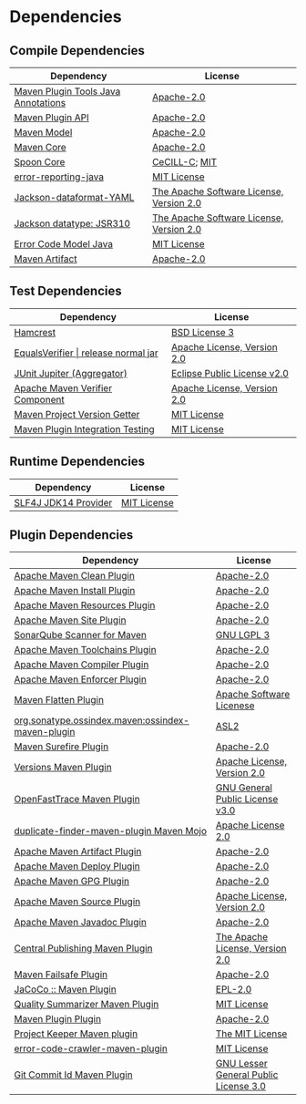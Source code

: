 <!-- @formatter:off -->
# Dependencies

## Compile Dependencies

| Dependency                               | License                                        |
| ---------------------------------------- | ---------------------------------------------- |
| [Maven Plugin Tools Java Annotations][0] | [Apache-2.0][1]                                |
| [Maven Plugin API][2]                    | [Apache-2.0][1]                                |
| [Maven Model][3]                         | [Apache-2.0][1]                                |
| [Maven Core][4]                          | [Apache-2.0][1]                                |
| [Spoon Core][5]                          | [CeCILL-C][6]; [MIT][7]                        |
| [error-reporting-java][8]                | [MIT License][9]                               |
| [Jackson-dataformat-YAML][10]            | [The Apache Software License, Version 2.0][1]  |
| [Jackson datatype: JSR310][11]           | [The Apache Software License, Version 2.0][12] |
| [Error Code Model Java][13]              | [MIT License][14]                              |
| [Maven Artifact][15]                     | [Apache-2.0][1]                                |

## Test Dependencies

| Dependency                                 | License                           |
| ------------------------------------------ | --------------------------------- |
| [Hamcrest][16]                             | [BSD License 3][17]               |
| [EqualsVerifier \| release normal jar][18] | [Apache License, Version 2.0][1]  |
| [JUnit Jupiter (Aggregator)][19]           | [Eclipse Public License v2.0][20] |
| [Apache Maven Verifier Component][21]      | [Apache License, Version 2.0][1]  |
| [Maven Project Version Getter][22]         | [MIT License][23]                 |
| [Maven Plugin Integration Testing][24]     | [MIT License][25]                 |

## Runtime Dependencies

| Dependency                 | License           |
| -------------------------- | ----------------- |
| [SLF4J JDK14 Provider][26] | [MIT License][27] |

## Plugin Dependencies

| Dependency                                              | License                                     |
| ------------------------------------------------------- | ------------------------------------------- |
| [Apache Maven Clean Plugin][28]                         | [Apache-2.0][1]                             |
| [Apache Maven Install Plugin][29]                       | [Apache-2.0][1]                             |
| [Apache Maven Resources Plugin][30]                     | [Apache-2.0][1]                             |
| [Apache Maven Site Plugin][31]                          | [Apache-2.0][1]                             |
| [SonarQube Scanner for Maven][32]                       | [GNU LGPL 3][33]                            |
| [Apache Maven Toolchains Plugin][34]                    | [Apache-2.0][1]                             |
| [Apache Maven Compiler Plugin][35]                      | [Apache-2.0][1]                             |
| [Apache Maven Enforcer Plugin][36]                      | [Apache-2.0][1]                             |
| [Maven Flatten Plugin][37]                              | [Apache Software Licenese][1]               |
| [org.sonatype.ossindex.maven:ossindex-maven-plugin][38] | [ASL2][12]                                  |
| [Maven Surefire Plugin][39]                             | [Apache-2.0][1]                             |
| [Versions Maven Plugin][40]                             | [Apache License, Version 2.0][1]            |
| [OpenFastTrace Maven Plugin][41]                        | [GNU General Public License v3.0][42]       |
| [duplicate-finder-maven-plugin Maven Mojo][43]          | [Apache License 2.0][44]                    |
| [Apache Maven Artifact Plugin][45]                      | [Apache-2.0][1]                             |
| [Apache Maven Deploy Plugin][46]                        | [Apache-2.0][1]                             |
| [Apache Maven GPG Plugin][47]                           | [Apache-2.0][1]                             |
| [Apache Maven Source Plugin][48]                        | [Apache License, Version 2.0][1]            |
| [Apache Maven Javadoc Plugin][49]                       | [Apache-2.0][1]                             |
| [Central Publishing Maven Plugin][50]                   | [The Apache License, Version 2.0][1]        |
| [Maven Failsafe Plugin][51]                             | [Apache-2.0][1]                             |
| [JaCoCo :: Maven Plugin][52]                            | [EPL-2.0][53]                               |
| [Quality Summarizer Maven Plugin][54]                   | [MIT License][55]                           |
| [Maven Plugin Plugin][56]                               | [Apache-2.0][1]                             |
| [Project Keeper Maven plugin][57]                       | [The MIT License][58]                       |
| [error-code-crawler-maven-plugin][59]                   | [MIT License][60]                           |
| [Git Commit Id Maven Plugin][61]                        | [GNU Lesser General Public License 3.0][62] |

[0]: https://maven.apache.org/plugin-tools/maven-plugin-annotations
[1]: https://www.apache.org/licenses/LICENSE-2.0.txt
[2]: https://maven.apache.org/ref/3.9.6/maven-plugin-api/
[3]: https://maven.apache.org/ref/3.9.6/maven-model/
[4]: https://maven.apache.org/ref/3.9.6/maven-core/
[5]: https://spoon.gforge.inria.fr/
[6]: https://cecill.info/licences/Licence_CeCILL-C_V1-en.txt
[7]: https://opensource.org/licenses/MIT
[8]: https://github.com/exasol/error-reporting-java/
[9]: https://github.com/exasol/error-reporting-java/blob/main/LICENSE
[10]: https://github.com/FasterXML/jackson-dataformats-text
[11]: https://github.com/FasterXML/jackson-modules-java8/
[12]: http://www.apache.org/licenses/LICENSE-2.0.txt
[13]: https://github.com/exasol/error-code-model-java/
[14]: https://github.com/exasol/error-code-model-java/blob/main/LICENSE
[15]: https://maven.apache.org/ref/3.9.6/maven-artifact/
[16]: http://hamcrest.org/JavaHamcrest/
[17]: http://opensource.org/licenses/BSD-3-Clause
[18]: https://www.jqno.nl/equalsverifier
[19]: https://junit.org/junit5/
[20]: https://www.eclipse.org/legal/epl-v20.html
[21]: https://maven.apache.org/shared/maven-verifier/
[22]: https://github.com/exasol/maven-project-version-getter/
[23]: https://github.com/exasol/maven-project-version-getter/blob/main/LICENSE
[24]: https://github.com/exasol/maven-plugin-integration-testing/
[25]: https://github.com/exasol/maven-plugin-integration-testing/blob/main/LICENSE
[26]: http://www.slf4j.org
[27]: http://www.opensource.org/licenses/mit-license.php
[28]: https://maven.apache.org/plugins/maven-clean-plugin/
[29]: https://maven.apache.org/plugins/maven-install-plugin/
[30]: https://maven.apache.org/plugins/maven-resources-plugin/
[31]: https://maven.apache.org/plugins/maven-site-plugin/
[32]: http://docs.sonarqube.org/display/PLUG/Plugin+Library/sonar-scanner-maven/sonar-maven-plugin
[33]: http://www.gnu.org/licenses/lgpl.txt
[34]: https://maven.apache.org/plugins/maven-toolchains-plugin/
[35]: https://maven.apache.org/plugins/maven-compiler-plugin/
[36]: https://maven.apache.org/enforcer/maven-enforcer-plugin/
[37]: https://www.mojohaus.org/flatten-maven-plugin/
[38]: https://sonatype.github.io/ossindex-maven/maven-plugin/
[39]: https://maven.apache.org/surefire/maven-surefire-plugin/
[40]: https://www.mojohaus.org/versions/versions-maven-plugin/
[41]: https://github.com/itsallcode/openfasttrace-maven-plugin
[42]: https://www.gnu.org/licenses/gpl-3.0.html
[43]: https://basepom.github.io/duplicate-finder-maven-plugin
[44]: http://www.apache.org/licenses/LICENSE-2.0.html
[45]: https://maven.apache.org/plugins/maven-artifact-plugin/
[46]: https://maven.apache.org/plugins/maven-deploy-plugin/
[47]: https://maven.apache.org/plugins/maven-gpg-plugin/
[48]: https://maven.apache.org/plugins/maven-source-plugin/
[49]: https://maven.apache.org/plugins/maven-javadoc-plugin/
[50]: https://central.sonatype.org
[51]: https://maven.apache.org/surefire/maven-failsafe-plugin/
[52]: https://www.jacoco.org/jacoco/trunk/doc/maven.html
[53]: https://www.eclipse.org/legal/epl-2.0/
[54]: https://github.com/exasol/quality-summarizer-maven-plugin/
[55]: https://github.com/exasol/quality-summarizer-maven-plugin/blob/main/LICENSE
[56]: https://maven.apache.org/plugin-tools/maven-plugin-plugin
[57]: https://github.com/exasol/project-keeper/
[58]: https://github.com/exasol/project-keeper/blob/main/LICENSE
[59]: https://github.com/exasol/error-code-crawler-maven-plugin/
[60]: https://github.com/exasol/error-code-crawler-maven-plugin/blob/main/LICENSE
[61]: https://github.com/git-commit-id/git-commit-id-maven-plugin
[62]: http://www.gnu.org/licenses/lgpl-3.0.txt
